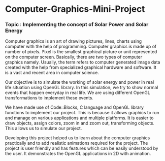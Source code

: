 # Computer-Graphics-Mini-Project
### Topic : Implementing the concept of Solar Power and Solar Energy

Computer graphics is an art of drawing pictures, lines, charts using computer with the help of
programming. Computer graphics is made up of number of pixels. Pixel is the smallest
graphical picture or unit represented on the computer screen. Basically, there are two types of
computer graphics namely. Usually, the term refers to computer generated image data created
with the help from specialized graphical hardware and software. It is a vast and recent area in
computer science.

Our objective is to simulate the working of solar energy and power in real life situation using
OpenGL library. In this simulation, we try to show normal events that happen everyday in
real life. We are using different OpenGL transformations to implement these events.

We have made use of Code::Blocks, C language and OpenGL library functions to implement
our project. This is because it allows graphics to run and manage on various applications and
multiple platforms. It is easier to draw objects, assign colors, zoom in and zoom out,
transforming objects. This allows us to simulate our project.

Developing this project helped us to learn about the computer graphics practically and to add realistic
animations required for the project. The project is user friendly and has features which can be easily
understood by the user. It demonstrates the OpenGL applications in 2D with animation.
